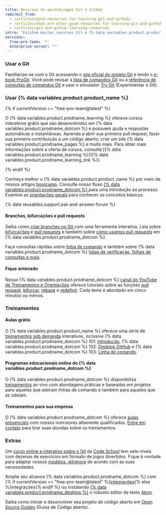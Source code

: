 ```yaml
---
title: Recursos de aprendizagem Git e GitHub
redirect_from:
  - /articles/good-resources-for-learning-git-and-github/
  - /articles/what-are-other-good-resources-for-learning-git-and-github/
  - /articles/git-and-github-learning-resources
intro: 'Existem muitos recursos Git e {% data variables.product.product_name %} na Web. Essa é uma lista de nossos preferidos!'
versions:
  free-pro-team: '*'
  enterprise-server: '*'
---
```


### Usar o Git

Familiarize-se com o Git acessando o [site oficial do projeto Git](https://git-scm.com) e lendo o [e-book ProGit](http://git-scm.com/book). Você pode revisar a [lista de comandos Git](https://git-scm.com/docs) ou a [referência de consultas de comandos Git](http://gitref.org) e usar o simulador [Try Git](https://try.github.com) (Experimentar o Git).

### Usar {% data variables.product.product_name %}

{% if currentVersion == "free-pro-team@latest" %}

O {% data variables.product.prodname_learning %} oferece cursos interativos grátis que são desenvolvidos em {% data variables.product.prodname_dotcom %} e possuem ajuda e respostas automáticas e instantâneas. Aprenda a abrir sua primeira pull request, fazer sua primeira contribuição a um código aberto, criar um site {% data variables.product.prodname_pages %} e muito mais. Para obter mais informações sobre a oferta de cursos, consulte [{% data variables.product.prodname_learning %}]({% data variables.product.prodname_learning_link %}).

{% endif %}

Conheça melhor o {% data variables.product.product_name %} por meio de nossos artigos [bootcamp](/categories/bootcamp/). Consulte nosso fluxo [{% data variables.product.prodname_dotcom %} ](https://guides.github.com/introduction/flow) para uma introdução ao processo. Examine as [orientações gerais](https://guides.github.com) para conhecer os conceitos básicos.

{% data reusables.support.ask-and-answer-forum %}

#### Branches, bifurcações e pull requests

Saiba como [criar branches no Git ](http://learngitbranching.js.org/) com uma ferramenta interativa. Leia sobre [bifurcações](/articles/about-forks) e [pull requests](/articles/using-pull-requests) e também sobre [como usamos pull requests](https://github.com/blog/1124-how-we-use-pull-requests-to-build-github) em {% data variables.product.prodname_dotcom %}.

Faça consultas rápidas sobre [linha de comando](https://hub.github.com) e também sobre {% data variables.product.prodname_dotcom %} [ listas de verificação, folhas de consultas e mais](https://services.github.com/on-demand/resources).

#### Fique antenado

Nosso {% data variables.product.prodname_dotcom %} [canal do YouTube de Treinamentos e Orientações](https://youtube.com/githubguides) oferece tutoriais sobre as funções [pull request](https://www.youtube.com/watch?v=d5wpJ5VimSU&list=PLg7s6cbtAD15G8lNyoaYDuKZSKyJrgwB-&index=19), [bifurcar](https://www.youtube.com/watch?v=5oJHRbqEofs), [rebase](https://www.youtube.com/watch?v=SxzjZtJwOgo&list=PLg7s6cbtAD15G8lNyoaYDuKZSKyJrgwB-&index=22) e [redefinir](https://www.youtube.com/watch?v=BKPjPMVB81g). Cada tema é abordado em cinco minutos ou menos.

### Treinamentos

#### Aulas grátis

O {% data variables.product.product_name %} oferece uma série de [treinamentos sob demanda](https://services.github.com/on-demand/) interativos, inclusive {% data variables.product.prodname_dotcom %} 101: [Introdução](https://services.github.com/on-demand/intro-to-github/), {% data variables.product.prodname_dotcom %} 102: [Desktop GitHub](https://services.github.com/on-demand/github-desktop) e {% data variables.product.prodname_dotcom %} 103: [Linha de comando](https://services.github.com/on-demand/github-cli).

#### Programas educacionais online do {% data variables.product.prodname_dotcom %}

O {% data variables.product.prodname_dotcom %} disponibiliza [treinamentos](https://services.github.com/#upcoming-events) ao vivo com abordagens práticas e baseadas em projetos para aqueles que adoram linhas de comando e também para aqueles que as odeiam.

#### Treinamentos para sua empresa

O {% data variables.product.prodname_dotcom %} oferece [aulas presenciais](https://services.github.com/#offerings) com nossos instrutores altamente qualificados. [Entre em contato](https://services.github.com/#contact) para tirar suas dúvidas sobre os treinamentos.

### Extras

Um [curso online e interativo sobre o Git](http://www.codeschool.com/courses/git-real) da [Code School](http://codeschool.com) tem sete níveis com dezenas de exercícios em formato de jogos divertidos. Fique à vontade para adaptar nossos [modelos .gitignore](https://github.com/github/gitignore) de acordo com as suas necessidades.

Amplie seu alcance {% data variables.product.prodname_dotcom %} com {% if currentVersion == "free-pro-team@latest" %}[integrações](/articles/about-integrations){% else %}integrações{% endif %} ou instalando [{% data variables.product.prodname_desktop %}](https://desktop.github.com) o robusto editor de texto [Atom](https://atom.io).

Saiba como iniciar e desenvolver seu projeto de código aberto em [Open Source Guides](https://opensource.guide/) (Guias de Código aberto).
